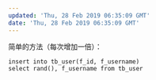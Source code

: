 ```yaml
---
updated: 'Thu, 28 Feb 2019 06:35:09 GMT'
date: 'Thu, 28 Feb 2019 06:35:09 GMT'
---
```


简单的方法（每次增加一倍）：

```
insert into tb_user(f_id, f_username) 
select rand(), f_username from tb_user
```
